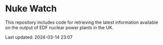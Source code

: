 # Nuke Watch

This repository includes code for retrieving the latest information available on the output of EDF nuclear power plants in the UK.

Last updated: 2024-03-14 23:07